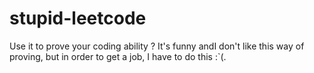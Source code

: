 # stupid-leetcode
Use it to prove your coding ability ?  It's funny andI don't like this way of proving, but in order to get a job, I have to do this :`(.
